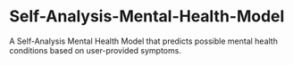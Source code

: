 # Self-Analysis-Mental-Health-Model
 A Self-Analysis Mental Health Model that predicts possible mental health conditions based on user-provided symptoms.
